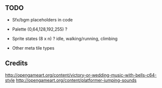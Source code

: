 ## TODO

* Sfx/bgm placeholders in code

* Palette (0,64,128,192,255) ?

* Sprite states (8 x n) ? idle, walking/running, climbing

* Other meta tile types

## Credits

http://opengameart.org/content/victory-or-wedding-music-with-bells-c64-style
http://opengameart.org/content/platformer-jumping-sounds
